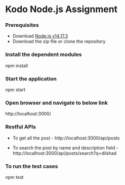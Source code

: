 # Kodo Node.js Assignment

### Prerequisites
* Download [Node.js v14.17.3](https://nodejs.org/download/release/v14.17.3/)
* Download the zip file or clone the repository

### Install the dependent modules
npm install

### Start the application
npm start

### Open browser and navigate to below link
http://localhost:3000/


### Restful APIs

* To get all the post - 
    http://localhost:3000/api/posts

* To search the post by name and description field - 
    http://localhost:3000/api/posts/search?q=dilshad


### To run the test cases
npm test
